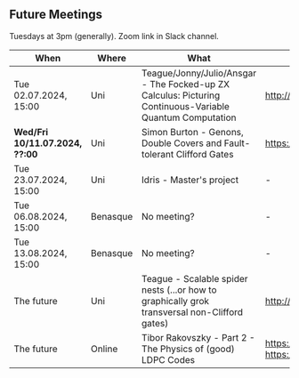 ## Future Meetings

Tuesdays at 3pm (generally). Zoom link in Slack channel.

| When                             | Where    | What                                                                                                     | Resources                                                          |
|----------------------------------|----------|----------------------------------------------------------------------------------------------------------|--------------------------------------------------------------------|
| Tue 02.07.2024, 15:00            | Uni      | Teague/Jonny/Julio/Ansgar - The Focked-up ZX Calculus: Picturing Continuous-Variable Quantum Computation | http://arxiv.org/abs/2406.02905                                    |
| **Wed/Fri 10/11.07.2024, ??:00** | Uni      | Simon Burton - Genons, Double Covers and Fault-tolerant Clifford Gates                                   | https://scirate.com/arxiv/2406.09951                               |
| Tue 23.07.2024, 15:00            | Uni      | Idris - Master's project                                                                                 | -                                                                  |
| Tue 06.08.2024, 15:00            | Benasque | No meeting?                                                                                              | -                                                                  |
| Tue 13.08.2024, 15:00            | Benasque | No meeting?                                                                                              | -                                                                  |
| The future                       | Uni      | Teague - Scalable spider nests (...or how to graphically grok transversal non-Clifford gates)            | http://arxiv.org/abs/2404.07828                                    |
| The future                       | Online   | Tibor Rakovszky - Part 2 - The Physics of (good) LDPC Codes                                              | https://arxiv.org/abs/2310.16032, https://arxiv.org/abs/2402.16831 |